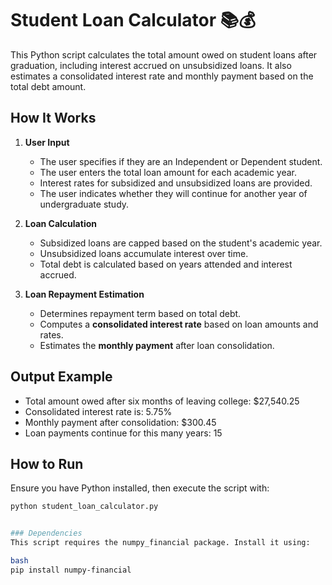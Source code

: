 # Student Loan Calculator 📚💰  

This Python script calculates the total amount owed on student loans after graduation, including interest accrued on unsubsidized loans. It also estimates a consolidated interest rate and monthly payment based on the total debt amount.  

## How It Works  

1. **User Input**  
   - The user specifies if they are an Independent or Dependent student.  
   - The user enters the total loan amount for each academic year.  
   - Interest rates for subsidized and unsubsidized loans are provided.  
   - The user indicates whether they will continue for another year of undergraduate study.  

2. **Loan Calculation**  
   - Subsidized loans are capped based on the student's academic year.  
   - Unsubsidized loans accumulate interest over time.  
   - Total debt is calculated based on years attended and interest accrued.  

3. **Loan Repayment Estimation**  
   - Determines repayment term based on total debt.  
   - Computes a **consolidated interest rate** based on loan amounts and rates.  
   - Estimates the **monthly payment** after loan consolidation.  

## Output Example  

- Total amount owed after six months of leaving college: $27,540.25
- Consolidated interest rate is: 5.75%
- Monthly payment after consolidation: $300.45
- Loan payments continue for this many years: 15

## How to Run  

Ensure you have Python installed, then execute the script with:  

```bash
python student_loan_calculator.py


### Dependencies
This script requires the numpy_financial package. Install it using:

bash
pip install numpy-financial


